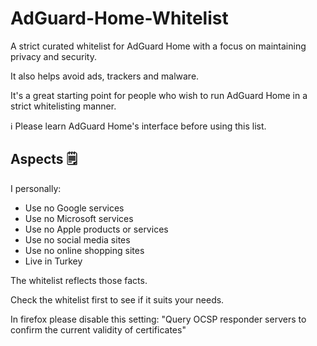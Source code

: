# AdGuard-Home-Whitelist

A strict curated whitelist for AdGuard Home with a focus on maintaining privacy and security.

It also helps avoid ads, trackers and malware.

It's a great starting point for people who wish to run AdGuard Home in a strict whitelisting manner.

ℹ Please learn AdGuard Home's interface before using this list.

## Aspects 🗒

I personally:
* Use no Google services
* Use no Microsoft services
* Use no Apple products or services
* Use no social media sites
* Use no online shopping sites
* Live in Turkey

The whitelist reflects those facts.

Check the whitelist first to see if it suits your needs.

In firefox please disable this setting: "Query OCSP responder servers to confirm the current validity of certificates"
